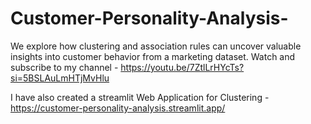 # Customer-Personality-Analysis-
We explore how clustering and association rules can uncover valuable insights into customer behavior from a marketing dataset.
Watch and subscribe to my channel - https://youtu.be/7ZtlLrHYcTs?si=5BSLAuLmHTjMvHlu

I have also created a streamlit Web Application for Clustering - https://customer-personality-analysis.streamlit.app/
